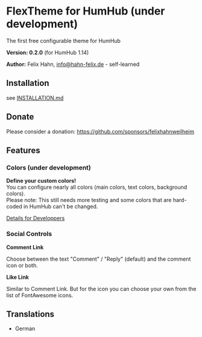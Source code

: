 # FlexTheme for HumHub (under development)

The first free configurable theme for HumHub

**Version: 0.2.0** (for HumHub 1.14)

**Author:** Felix Hahn, info@hahn-felix.de - self-learned

## Installation
see [INSTALLATION.md](https://github.com/felixhahnweilheim/humhub-flex-theme/blob/main/docs/INSTALLATION.md)

## Donate

Please consider a donation: https://github.com/sponsors/felixhahnweilheim

## Features

### Colors (under development)

**Define your custom colors!**  
You can configure nearly all colors (main colors, text colors, background colors).  
Please note: This still needs more testing and some colors that are hard-coded in HumHub can't be changed.

[Details for Developpers](https://github.com/felixhahnweilheim/humhub-flex-theme/blob/main/themes/FlexTheme/less/README.md)

### Social Controls

**Comment Link**

Choose between the text "Comment" / "Reply" (default) and the comment icon or both.

**Like Link**

Similar to Comment Link. But for the icon you can choose your own from the list of FontAwesome icons.

## Translations
- German
